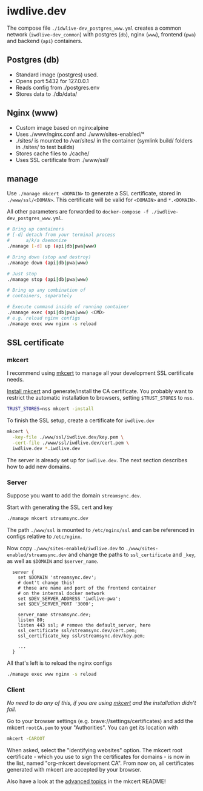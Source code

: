 # iwdlive.dev

The compose file `./idwlive-dev_postgres_www.yml` creates a common
network (`iwdlive-dev_common`) with postgres (`db`), nginx (`www`), frontend (`pwa`) and backend (`api`) containers.

## Postgres (db)
- Standard image (postgres) used.
- Opens port 5432 for 127.0.0.1
- Reads config from ./postgres.env
- Stores data to ./db/data/

## Nginx (www)
- Custom image based on nginx:alpine
- Uses ./www/nginx.conf and ./www/sites-enabled/*
- ./sites/ is mounted to /var/sites/ in the container
  (symlink build/ folders in ./sites/ to test builds)
- Stores cache files to ./cache/
- Uses SSL certificate from ./www/ssl/

## manage
Use `./manage mkcert <DOMAIN>` to generate a SSL certificate, stored in `./www/ssl/<DOMAN>`. This certificate will be valid for `<DOMAIN>` and `*.<DOMAIN>`.

All other parameters are forwarded to `docker-compose -f ./iwdlive-dev_postgres_www.yml`.

```bash
# Bring up containers
# [-d] detach from your terminal process
#      a/k/a daemonize
./manage [-d] up (api|db|pwa|www)

# Bring down (stop and destroy)
./manage down (api|db|pwa|www)

# Just stop
./manage stop (api|db|pwa|www)

# Bring up any combination of
# containers, separately

# Execute command inside of running container
./manage exec (api|db|pwa|www) <CMD>
# e.g. reload nginx configs
./manage exec www nginx -s reload
```

## SSL certificate

### mkcert
I recommend using [mkcert](https://github.com/FiloSottile/mkcert) to manage all your development SSL certificate needs.

[Install mkcert](https://github.com/FiloSottile/mkcert#installation) and generate/install the CA certificate.
You probably want to restrict the automatic installation to browsers, setting `$TRUST_STORES` to `nss`.

```bash
TRUST_STORES=nss mkcert -install
```

To finish the SSL setup, create a certificate for `iwdlive.dev`

```bash
mkcert \
  -key-file ./www/ssl/iwdlive.dev/key.pem \
  -cert-file ./www/ssl/iwdlive.dev/cert.pem \
  iwdlive.dev *.iwdlive.dev
```

The server is already set up for `iwdlive.dev`. The next section describes how
to add new domains.

### Server

Suppose you want to add the domain `streamsync.dev`.

Start with generating the SSL cert and key

```bash
./manage mkcert streamsync.dev
```

The path `./www/ssl` is mounted to `/etc/nginx/ssl` and
can be referenced in configs relative to `/etc/nginx`.

Now copy `./www/sites-enabled/iwdlive.dev` to `./www/sites-enabled/streamsync.dev`
and change the paths to `ssl_certificate` and `_key`, as well as `$DOMAIN` and `$server_name`.

```nginx
  server {
    set $DOMAIN 'streamsync.dev';
    # dont't change this!
    # those are name and port of the frontend container
    # on the internal docker network
    set $DEV_SERVER_ADDRESS 'iwdlive-pwa';
    set $DEV_SERVER_PORT '3000';

    server_name streamsync.dev;
    listen 80;
    listen 443 ssl; # remove the default_server, here
    ssl_certificate ssl/streamsync.dev/cert.pem;
    ssl_certificate_key ssl/streamsync.dev/key.pem;

    ...
  }
```

All that's left is to reload the nginx configs

```bash
./manage exec www nginx -s reload
```

### Client

*No need to do any of this, if you are using [mkcert](#mkcert) and the installation didn't fail.*

Go to your browser settings (e.g. brave://settings/certificates) and add the mkcert `rootCA.pem` to your "Authorities". You can get its location with

```bash
mkcert -CAROOT
```

When asked, select the "identifying websites" option. The mkcert root certificate - which you use to sign the certificates for domains - is now in the list, named "org-mkcert development CA".
From now on, all certificates generated with mkcert are accepted by your browser.

Also have a look at the [advanced topics](https://github.com/FiloSottile/mkcert#advanced-topics) in the mkcert README!

